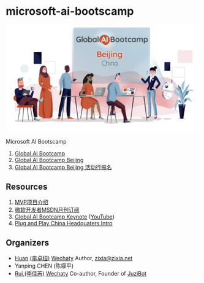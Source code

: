 # microsoft-ai-bootscamp

![Global AI Bootcamp Beijing](docs/images/ai-bootcamp.jpg)

Microsoft AI Bootscamp

1. [Global AI Bootcamp](https://globalai.community/)
1. [Global AI Bootcamp Beijing](https://globalai.community/global-ai-bootcamp/china-beijing)
1. [Global AI Bootcamp Beijing 活动行报名](http://www.huodongxing.com/event/7522661425200)

## Resources

1. [MVP项目介绍](https://docs.google.com/presentation/d/1TDh6-IHCRPnesyLMTtXvi3thulLJXwhEdLeBdTNR6xU/edit?usp=sharing)
1. [微软开发者MSDN月刊订阅](https://docs.google.com/presentation/d/1Wc_u47WPa3Q2FEjkx2nN4GNM9TLFQG4AtoC3esU_QqI/edit?usp=sharing)
1. [Global AI Bootcamp Keynote](https://globalai.community/global-ai-bootcamp/information/keynote/) ([YouTube](https://www.youtube.com/watch?v=31SUgJM9YUI))
1. [Plug and Play China Headquaters Intro](https://docs.google.com/presentation/d/1H5iJj2OBkkvgimdC-V85Sc5NXoOEYLfgsxy2mQkIF3Y/edit?usp=sharing)

## Organizers

- [Huan](https://github.com/huan) [(李卓桓)](http://linkedin.com/in/zixia) [Wechaty](https://github.com/wechaty/wechaty) Author, <zixia@zixia.net>
- Yanping CHEN (陈堰平)
- [Rui](https://github.com/lijiarui),[(李佳芮)](https://lijiarui.github.io) [Wechaty](https://github.com/wechaty/wechaty) Co-author, Founder of [JuziBot](https://www.botorange.com/)
